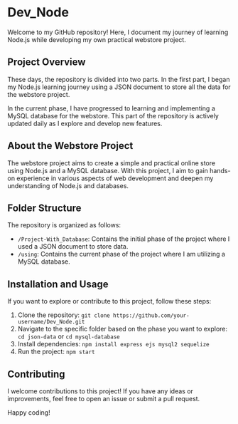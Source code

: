 # Dev_Node

Welcome to my GitHub repository! Here, I document my journey of learning Node.js while developing my own practical webstore project.

## Project Overview

These days, the repository is divided into two parts. In the first part, I began my Node.js learning journey using a JSON document to store all the data for the webstore project.

In the current phase, I have progressed to learning and implementing a MySQL database for the webstore. This part of the repository is actively updated daily as I explore and develop new features.

## About the Webstore Project

The webstore project aims to create a simple and practical online store using Node.js and a MySQL database. With this project, I aim to gain hands-on experience in various aspects of web development and deepen my understanding of Node.js and databases.

## Folder Structure

The repository is organized as follows:

- `/Project-With_Database`: Contains the initial phase of the project where I used a JSON document to store data.
- `/using`: Contains the current phase of the project where I am utilizing a MySQL database.

## Installation and Usage

If you want to explore or contribute to this project, follow these steps:

1. Clone the repository: `git clone https://github.com/your-username/Dev_Node.git`
2. Navigate to the specific folder based on the phase you want to explore: `cd json-data` or `cd mysql-database`
3. Install dependencies: `npm install express ejs mysql2 sequelize`
4. Run the project: `npm start`

## Contributing

I welcome contributions to this project! If you have any ideas or improvements, feel free to open an issue or submit a pull request.


Happy coding!
